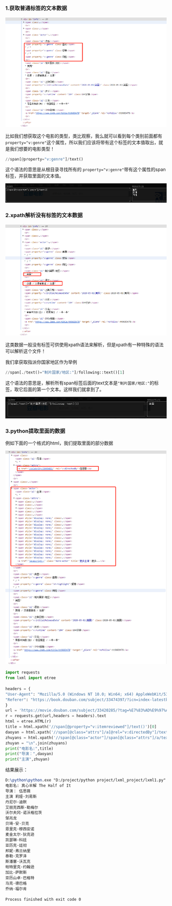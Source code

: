 ### 1.获取普通标签的文本数据

![image-20200524224222124](../image/image-20200524224222124.png)

比如我们想获取这个电影的类型，类比观察，我么就可以看到每个类别前面都有`property="v:genre"`这个属性，所以我们应该将带有这个标签的文本值取出，就是我们想要的电影类型！

```python
//span[@property="v:genre"]/text()
```

这个语法的意思是从根目录寻找所有的 `property="v:genre"`带有这个属性的span标签，并获取里面的文本值。

![image-20200524224633856](../image/image-20200524224633856.png)

### 2.xpath解析没有标签的文本数据

![image-20200524223709503](../image/image-20200524223709503.png)

这类数据一般没有标签可供使用xpath语法来解析，但是xpath有一种特殊的语法可以解析这个文件！

我们拿获取指派你国家地区作为举例

```python
//span[./text()="制片国家/地区:"]/following::text()[1]
```

这个语法的意思是，解析所有span标签后面的text文本是`"制片国家/地区:"`的标签，取它后面的第一个文本。这样我们就拿到了。

![image-20200524224118507](../image/image-20200524224118507.png)

### 3.python提取里面的数据

例如下面的一个格式的html，我们提取里面的部分数据

![image-20200524232019331](../image/image-20200524232019331.png)

```python
import requests
from lxml import etree

headers = {
"User-Agent": "Mozilla/5.0 (Windows NT 10.0; Win64; x64) AppleWebKit/537.36 (KHTML, like Gecko) Chrome/83.0.4103.61 Safari/537.36",
"Referer": "https://book.douban.com/subject/33474397/?icn=index-latestbook-subject"
}
url = 'https://movie.douban.com/subject/33420285/?tag=%E7%83%AD%E9%97%A8&from=gaia'
r = requests.get(url,headers = headers).text
html = etree.HTML(r)
title = html.xpath('//span[@property="v:itemreviewed"]/text()')[0]
daoyan = html.xpath('//span[@class="attrs"]/a[@rel="v:directedBy"]/text()')[0]
zhuyans = html.xpath('//span[@class="actor"]/span[@class="attrs"]/a/text()')
zhuyan = "\n".join(zhuyans)
print("电影名:",title)
print("导演：",daoyan)
print("主演",zhuyan)
```

结果展示：

```tex
D:\python\python.exe "D:/project/python project/lxml_project/lxml1.py"
电影名: 真心半解 The Half of It
导演： 伍思薇
主演 莉娅·刘易斯
丹尼尔·迪默
艾丽克西斯·勒梅尔
沃尔夫冈·诺沃格拉茨
邹兆龙
贝琦·安·贝克
恩里克·穆西安诺
麦金太尔·狄克逊
凯瑟琳·科廷
亚历克·廷彻
邦妮·弗兰纳里
泰勒·克罗泽
斯潘塞·沃瓦克
帕特里克·约翰逊
加比·萨默斯
亚历山卓·巴格特
马克·德巴格
乔纳·福尔肯

Process finished with exit code 0
```

